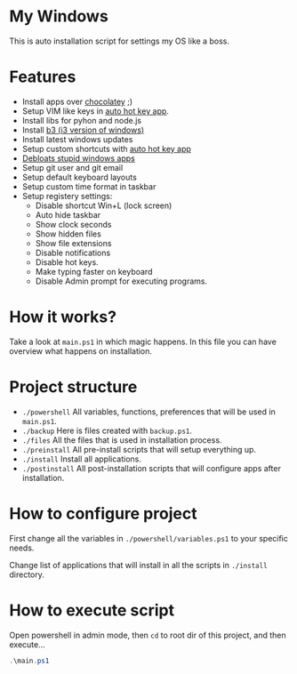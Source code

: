 # My Windows

This is auto installation script for settings my OS like a boss.

# Features

* Install apps over [chocolatey](https://chocolatey.org/) ;)
* Setup VIM like keys in [auto hot key app](https://www.autohotkey.com/).
* Install libs for pyhon and node.js
* Install [b3 (i3 version of windows)](https://github.com/ritschmaste/b3)
* Install latest windows updates
* Setup custom shortcuts with [auto hot key app](https://www.autohotkey.com/)
* [Debloats stupid windows apps](https://github.com/Sycnex/Windows10Debloater)
* Setup git user and git email
* Setup default keyboard layouts
* Setup custom time format in taskbar
* Setup registery settings:
  * Disable shortcut Win+L (lock screen)
  * Auto hide taskbar
  * Show clock seconds
  * Show hidden files
  * Show file extensions
  * Disable notifications
  * Disable hot keys.
  * Make typing faster on keyboard
  * Disable Admin prompt for executing programs.

# How it works?

Take a look at `main.ps1` in which magic happens. In this file
you can have overview what happens on installation.

# Project structure

* `./powershell` All variables, functions, preferences that will be used in `main.ps1`.
* `./backup` Here is files created with `backup.ps1`.
* `./files` All the files that is used in installation process.
* `./preinstall` All pre-install scripts that will setup everything up.
* `./install` Install all applications.
* `./postinstall` All post-installation scripts that will configure apps after installation.

# How to configure project

First change all the variables in `./powershell/variables.ps1` to your specific needs.

Change list of applications that will install in all the scripts in `./install` directory.

# How to execute script

Open powershell in admin mode, then `cd` to root dir of this project, and then execute...

```powershell
.\main.ps1
```
